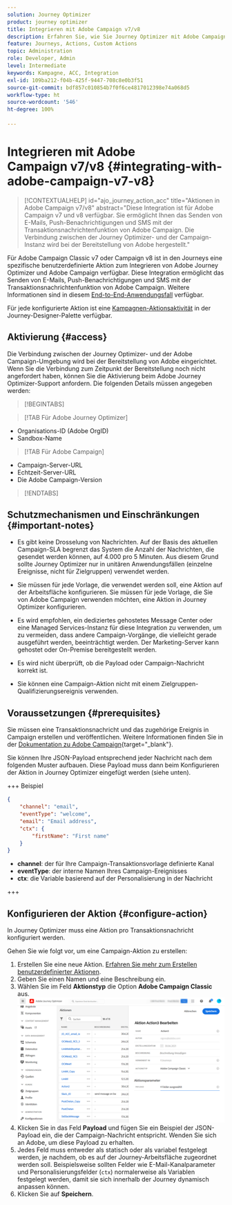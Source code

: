 ```yaml
---
solution: Journey Optimizer
product: journey optimizer
title: Integrieren mit Adobe Campaign v7/v8
description: Erfahren Sie, wie Sie Journey Optimizer mit Adobe Campaign v7/v8 integrieren
feature: Journeys, Actions, Custom Actions
topic: Administration
role: Developer, Admin
level: Intermediate
keywords: Kampagne, ACC, Integration
exl-id: 109ba212-f04b-425f-9447-708c8e0b3f51
source-git-commit: bdf857c010854b7f0f6ce4817012398e74a068d5
workflow-type: ht
source-wordcount: '546'
ht-degree: 100%

---
```


# Integrieren mit Adobe Campaign v7/v8 {#integrating-with-adobe-campaign-v7-v8}

>[!CONTEXTUALHELP]
>id="ajo_journey_action_acc"
>title="Aktionen in Adobe Campaign v7/v8"
>abstract="Diese Integration ist für Adobe Campaign v7 und v8 verfügbar. Sie ermöglicht Ihnen das Senden von E-Mails, Push-Benachrichtigungen und SMS mit der Transaktionsnachrichtenfunktion von Adobe Campaign. Die Verbindung zwischen der Journey Optimizer- und der Campaign-Instanz wird bei der Bereitstellung von Adobe hergestellt."

Für Adobe Campaign Classic v7 oder Campaign v8 ist in den Journeys eine spezifische benutzerdefinierte Aktion zum Integrieren von Adobe Journey Optimizer und Adobe Campaign verfügbar. Diese Integration ermöglicht das Senden von E-Mails, Push-Benachrichtigungen und SMS mit der Transaktionsnachrichtenfunktion von Adobe Campaign. Weitere Informationen sind in diesem [End-to-End-Anwendungsfall](../building-journeys/ajo-ac.md) verfügbar.

Für jede konfigurierte Aktion ist eine [Kampagnen-Aktionsaktivität](../building-journeys/using-adobe-campaign-v7-v8.md) in der Journey-Designer-Palette verfügbar.

## Aktivierung {#access}

Die Verbindung zwischen der Journey Optimizer- und der Adobe Campaign-Umgebung wird bei der Bereitstellung von Adobe eingerichtet. Wenn Sie die Verbindung zum Zeitpunkt der Bereitstellung noch nicht angefordert haben, können Sie die Aktivierung beim Adobe Journey Optimizer-Support anfordern. Die folgenden Details müssen angegeben werden:

>[!BEGINTABS]

>[!TAB Für Adobe Journey Optimizer]

* Organisations-ID (Adobe OrgID)
* Sandbox-Name

>[!TAB Für Adobe Campaign]

* Campaign-Server-URL
* Echtzeit-Server-URL
* Die Adobe Campaign-Version

>[!ENDTABS]


## Schutzmechanismen und Einschränkungen {#important-notes}

* Es gibt keine Drosselung von Nachrichten. Auf der Basis des aktuellen Campaign-SLA begrenzt das System die Anzahl der Nachrichten, die gesendet werden können, auf 4.000 pro 5 Minuten. Aus diesem Grund sollte Journey Optimizer nur in unitären Anwendungsfällen (einzelne Ereignisse, nicht für Zielgruppen) verwendet werden.

* Sie müssen für jede Vorlage, die verwendet werden soll, eine Aktion auf der Arbeitsfläche konfigurieren. Sie müssen für jede Vorlage, die Sie von Adobe Campaign verwenden möchten, eine Aktion in Journey Optimizer konfigurieren.

* Es wird empfohlen, ein dediziertes gehostetes Message Center oder eine Managed Services-Instanz für diese Integration zu verwenden, um zu vermeiden, dass andere Campaign-Vorgänge, die vielleicht gerade ausgeführt werden, beeinträchtigt werden. Der Marketing-Server kann gehostet oder On-Premise bereitgestellt werden.<!--The build required is 21.1 Release Candidate or greater. -->

* Es wird nicht überprüft, ob die Payload oder Campaign-Nachricht korrekt ist.

* Sie können eine Campaign-Aktion nicht mit einem Zielgruppen-Qualifizierungsereignis verwenden.

## Voraussetzungen {#prerequisites}

Sie müssen eine Transaktionsnachricht und das zugehörige Ereignis in Campaign erstellen und veröffentlichen. Weitere Informationen finden Sie in der [Dokumentation zu Adobe Campaign](https://experienceleague.adobe.com/de/docs/campaign/campaign-v8/send/real-time/transactional){target="_blank"}.

Sie können Ihre JSON-Payload entsprechend jeder Nachricht nach dem folgenden Muster aufbauen. Diese Payload muss dann beim Konfigurieren der Aktion in Journey Optimizer eingefügt werden (siehe unten).

+++ Beispiel

```json
{
    "channel": "email",
    "eventType": "welcome",
    "email": "Email address",
    "ctx": {
        "firstName": "First name"
    }
}
```

* **channel**: der für Ihre Campaign-Transaktionsvorlage definierte Kanal
* **eventType**: der interne Namen Ihres Campaign-Ereignisses
* **ctx**: die Variable basierend auf der Personalisierung in der Nachricht

+++

## Konfigurieren der Aktion {#configure-action}

In Journey Optimizer muss eine Aktion pro Transaktionsnachricht konfiguriert werden.

Gehen Sie wie folgt vor, um eine Campaign-Aktion zu erstellen:

1. Erstellen Sie eine neue Aktion. [Erfahren Sie mehr zum Erstellen benutzerdefinierter Aktionen](../action/action.md).
1. Geben Sie einen Namen und eine Beschreibung ein.
1. Wählen Sie im Feld **Aktionstyp** die Option **Adobe Campaign Classic** aus.
   ![](assets/accintegration1.png)
1. Klicken Sie in das Feld **Payload** und fügen Sie ein Beispiel der JSON-Payload ein, die der Campaign-Nachricht entspricht. Wenden Sie sich an Adobe, um diese Payload zu erhalten.
1. Jedes Feld muss entweder als statisch oder als variabel festgelegt werden, je nachdem, ob es auf der Journey-Arbeitsfläche zugeordnet werden soll. Beispielsweise sollten Felder wie E-Mail-Kanalparameter und Personalisierungsfelder (`ctx`) normalerweise als Variablen festgelegt werden, damit sie sich innerhalb der Journey dynamisch anpassen können.
1. Klicken Sie auf **Speichern**.

